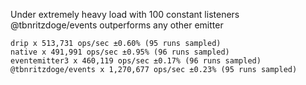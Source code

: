 
Under extremely heavy load with 100 constant listeners @tbnritzdoge/events outperforms any other emitter

```
drip x 513,731 ops/sec ±0.60% (95 runs sampled)
native x 491,991 ops/sec ±0.95% (96 runs sampled)
eventemitter3 x 460,119 ops/sec ±0.17% (96 runs sampled)
@tbnritzdoge/events x 1,270,677 ops/sec ±0.23% (95 runs sampled)
```